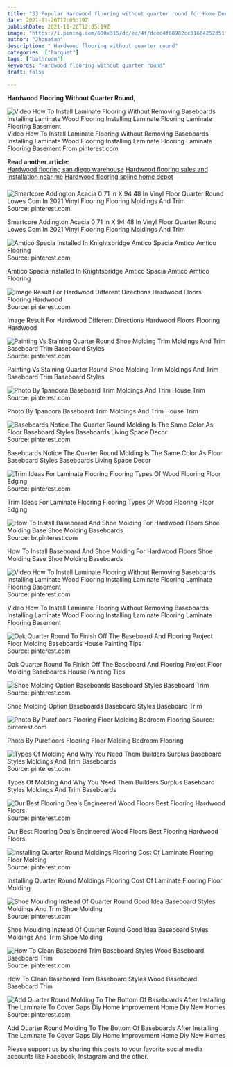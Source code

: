 ```yaml
---
title: "33 Popular Hardwood flooring without quarter round for Home Decor"
date: 2021-11-26T12:05:19Z
publishDate: 2021-11-26T12:05:19Z
image: "https://i.pinimg.com/600x315/dc/ec/4f/dcec4f68982cc31684252d51f76008d5.jpg"
author: "Jhonatan"
description: " Hardwood flooring without quarter round"
categories: ["Parquet"]
tags: ["bathroom"]
keywords: "Hardwood flooring without quarter round"
draft: false

---
```

<!-- Head tag Code -->
**Hardwood Flooring Without Quarter Round**, 

![Video How To Install Laminate Flooring Without Removing Baseboards Installing Laminate Wood Flooring Installing Laminate Flooring Laminate Flooring Basement](https://i.pinimg.com/originals/8b/be/7a/8bbe7aa79824b9e0bb1875bd6187708f.jpg "Video How To Install Laminate Flooring Without Removing Baseboards Installing Laminate Wood Flooring Installing Laminate Flooring Laminate Flooring Basement")
Video How To Install Laminate Flooring Without Removing Baseboards Installing Laminate Wood Flooring Installing Laminate Flooring Laminate Flooring Basement From pinterest.com

**Read another article:**  
[Hardwood flooring san diego warehouse](/hardwood-flooring-san-diego-warehouse/)
[Hardwood flooring sales and installation near me](/hardwood-flooring-sales-and-installation-near-me/)
[Hardwood flooring spline home depot](/hardwood-flooring-spline-home-depot/)




### 

 


![Smartcore Addington Acacia 0 71 In X 94 48 In Vinyl Floor Quarter Round Lowes Com In 2021 Vinyl Flooring Flooring Moldings And Trim](https://i.pinimg.com/736x/ce/66/45/ce6645e1fa97530e6b189589fee5139c.jpg "Smartcore Addington Acacia 0 71 In X 94 48 In Vinyl Floor Quarter Round Lowes Com In 2021 Vinyl Flooring Flooring Moldings And Trim")
Source: pinterest.com

Smartcore Addington Acacia 0 71 In X 94 48 In Vinyl Floor Quarter Round Lowes Com In 2021 Vinyl Flooring Flooring Moldings And Trim  

![Amtico Spacia Installed In Knightsbridge Amtico Spacia Amtico Amtico Flooring](https://i.pinimg.com/originals/7a/ca/8e/7aca8ecce97c7b1265dc03afdaf93300.jpg "Amtico Spacia Installed In Knightsbridge Amtico Spacia Amtico Amtico Flooring")
Source: pinterest.com

Amtico Spacia Installed In Knightsbridge Amtico Spacia Amtico Amtico Flooring  

![Image Result For Hardwood Different Directions Hardwood Floors Flooring Hardwood](https://i.pinimg.com/600x315/44/13/bc/4413bc2936c4ccfafce12b9b894c1e16.jpg "Image Result For Hardwood Different Directions Hardwood Floors Flooring Hardwood")
Source: pinterest.com

Image Result For Hardwood Different Directions Hardwood Floors Flooring Hardwood  

![Painting Vs Staining Quarter Round Shoe Molding Trim Moldings And Trim Baseboard Trim Baseboard Styles](https://i.pinimg.com/564x/46/9e/0a/469e0a05a130f39695168862f5ef3073--wood-baseboard-baseboard-molding.jpg "Painting Vs Staining Quarter Round Shoe Molding Trim Moldings And Trim Baseboard Trim Baseboard Styles")
Source: pinterest.com

Painting Vs Staining Quarter Round Shoe Molding Trim Moldings And Trim Baseboard Trim Baseboard Styles  

![Photo By 1pandora Baseboard Trim Moldings And Trim House Trim](https://i.pinimg.com/originals/aa/96/ee/aa96eeb60062933a35615105d6cf3025.jpg "Photo By 1pandora Baseboard Trim Moldings And Trim House Trim")
Source: pinterest.com

Photo By 1pandora Baseboard Trim Moldings And Trim House Trim  

![Baseboards Notice The Quarter Round Molding Is The Same Color As Floor Baseboard Styles Baseboards Living Space Decor](https://i.pinimg.com/originals/18/d1/c4/18d1c457a53d70ffc3fbfe3ea349bce3.jpg "Baseboards Notice The Quarter Round Molding Is The Same Color As Floor Baseboard Styles Baseboards Living Space Decor")
Source: pinterest.com

Baseboards Notice The Quarter Round Molding Is The Same Color As Floor Baseboard Styles Baseboards Living Space Decor  

![Trim Ideas For Laminate Flooring Flooring Types Of Wood Flooring Floor Edging](https://i.pinimg.com/originals/28/0c/f1/280cf154046bcb2e78318eb322989d63.jpg "Trim Ideas For Laminate Flooring Flooring Types Of Wood Flooring Floor Edging")
Source: pinterest.com

Trim Ideas For Laminate Flooring Flooring Types Of Wood Flooring Floor Edging  

![How To Install Baseboard And Shoe Molding For Hardwood Floors Shoe Molding Base Shoe Molding Baseboards](https://i.pinimg.com/originals/b5/f9/4d/b5f94da618f2624aa11b4e876b3e677e.jpg "How To Install Baseboard And Shoe Molding For Hardwood Floors Shoe Molding Base Shoe Molding Baseboards")
Source: br.pinterest.com

How To Install Baseboard And Shoe Molding For Hardwood Floors Shoe Molding Base Shoe Molding Baseboards  

![Video How To Install Laminate Flooring Without Removing Baseboards Installing Laminate Wood Flooring Installing Laminate Flooring Laminate Flooring Basement](https://i.pinimg.com/originals/8b/be/7a/8bbe7aa79824b9e0bb1875bd6187708f.jpg "Video How To Install Laminate Flooring Without Removing Baseboards Installing Laminate Wood Flooring Installing Laminate Flooring Laminate Flooring Basement")
Source: pinterest.com

Video How To Install Laminate Flooring Without Removing Baseboards Installing Laminate Wood Flooring Installing Laminate Flooring Laminate Flooring Basement  

![Oak Quarter Round To Finish Off The Baseboard And Flooring Project Floor Molding Baseboards House Painting Tips](https://i.pinimg.com/736x/c7/a6/61/c7a661dec68fcc54255ce96f2380d069--floor-molding-moldings.jpg "Oak Quarter Round To Finish Off The Baseboard And Flooring Project Floor Molding Baseboards House Painting Tips")
Source: pinterest.com

Oak Quarter Round To Finish Off The Baseboard And Flooring Project Floor Molding Baseboards House Painting Tips  

![Shoe Molding Option Baseboards Baseboard Styles Baseboard Trim](https://i.pinimg.com/564x/0b/c5/59/0bc5595a9af80ea1e5306a88036d935d--baseboard-molding-crown-moldings.jpg "Shoe Molding Option Baseboards Baseboard Styles Baseboard Trim")
Source: pinterest.com

Shoe Molding Option Baseboards Baseboard Styles Baseboard Trim  

![Photo By Purefloors Flooring Floor Molding Bedroom Flooring](https://i.pinimg.com/736x/48/bd/9e/48bd9e269dee768a166b445737913d51--laminate-flooring-white-trim.jpg "Photo By Purefloors Flooring Floor Molding Bedroom Flooring")
Source: pinterest.com

Photo By Purefloors Flooring Floor Molding Bedroom Flooring  

![Types Of Molding And Why You Need Them Builders Surplus Baseboard Styles Moldings And Trim Baseboards](https://i.pinimg.com/736x/4a/bc/40/4abc409eb7160726a50d133dd55e2fb4.jpg "Types Of Molding And Why You Need Them Builders Surplus Baseboard Styles Moldings And Trim Baseboards")
Source: pinterest.com

Types Of Molding And Why You Need Them Builders Surplus Baseboard Styles Moldings And Trim Baseboards  

![Our Best Flooring Deals Engineered Wood Floors Best Flooring Hardwood Floors](https://i.pinimg.com/originals/8e/5b/18/8e5b18d5a7e37e0f6770bec5d6678a41.jpg "Our Best Flooring Deals Engineered Wood Floors Best Flooring Hardwood Floors")
Source: pinterest.com

Our Best Flooring Deals Engineered Wood Floors Best Flooring Hardwood Floors  

![Installing Quarter Round Moldings Flooring Cost Of Laminate Flooring Floor Molding](https://i.pinimg.com/600x315/61/4f/44/614f44fd8a5a48cb242867cff27c16bd.jpg "Installing Quarter Round Moldings Flooring Cost Of Laminate Flooring Floor Molding")
Source: pinterest.com

Installing Quarter Round Moldings Flooring Cost Of Laminate Flooring Floor Molding  

![Shoe Moulding Instead Of Quarter Round Good Idea Baseboard Styles Moldings And Trim Shoe Molding](https://i.pinimg.com/736x/92/a2/29/92a2298214a39906ded727a2e1f2e139--baseboards.jpg "Shoe Moulding Instead Of Quarter Round Good Idea Baseboard Styles Moldings And Trim Shoe Molding")
Source: pinterest.com

Shoe Moulding Instead Of Quarter Round Good Idea Baseboard Styles Moldings And Trim Shoe Molding  

![How To Clean Baseboard Trim Baseboard Styles Wood Baseboard Baseboard Trim](https://i.pinimg.com/474x/e5/b2/23/e5b2237b637cdde0a8b2c23d5ec43bc5--wood-baseboard-baseboard-molding.jpg "How To Clean Baseboard Trim Baseboard Styles Wood Baseboard Baseboard Trim")
Source: pinterest.com

How To Clean Baseboard Trim Baseboard Styles Wood Baseboard Baseboard Trim  

![Add Quarter Round Molding To The Bottom Of Baseboards After Installing The Laminate To Cover Gaps Diy Home Improvement Home Diy New Homes](https://i.pinimg.com/600x315/dc/ec/4f/dcec4f68982cc31684252d51f76008d5.jpg "Add Quarter Round Molding To The Bottom Of Baseboards After Installing The Laminate To Cover Gaps Diy Home Improvement Home Diy New Homes")
Source: pinterest.com

Add Quarter Round Molding To The Bottom Of Baseboards After Installing The Laminate To Cover Gaps Diy Home Improvement Home Diy New Homes  

Please support us by sharing this posts to your favorite social media accounts like Facebook, Instagram and the other.

